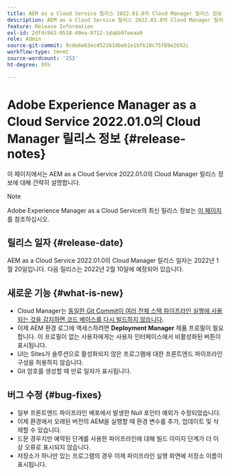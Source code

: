 ```yaml
---
title: AEM as a Cloud Service 릴리스 2022.01.0의 Cloud Manager 릴리스 정보
description: AEM as a Cloud Service 릴리스 2022.01.0의 Cloud Manager 릴리스 정보입니다.
feature: Release Information
exl-id: 2dfdc943-0518-40ea-8712-1dabb97eeaa9
role: Admin
source-git-commit: 9cde6e63ec452161dbeb1e1bfb10c75f89e2692c
workflow-type: tm+mt
source-wordcount: '253'
ht-degree: 95%

---
```


# Adobe Experience Manager as a Cloud Service 2022.01.0의 Cloud Manager 릴리스 정보 {#release-notes}

이 페이지에서는 AEM as a Cloud Service 2022.01.0의 Cloud Manager 릴리스 정보에 대해 간략히 설명합니다.

>[!NOTE]
>
>Adobe Experience Manager as a Cloud Service의 최신 릴리스 정보는 [이 페이지](/help/release-notes/release-notes-cloud/release-notes-current.md)를 참조하십시오.

## 릴리스 일자 {#release-date}

AEM as a Cloud Service 2022.01.0의 Cloud Manager 릴리스 일자는 2022년 1월 20일입니다. 다음 릴리스는 2022년 2월 10일에 예정되어 있습니다.

## 새로운 기능 {#what-is-new}

* Cloud Manager는 [동일한 Git Commit이 여러 전체 스택 파이프라인 실행에 사용되는 것을 감지하면 코드 베이스를 다시 빌드하지 않습니다](/help/implementing/cloud-manager/getting-access-to-aem-in-cloud/setting-up-project.md#build-artifact-reuse).
* 이제 AEM 환경 로그에 액세스하려면 **Deployment Manager** 제품 프로필이 필요합니다. 이 프로필이 없는 사용자에게는 사용자 인터페이스에서 비활성화된 버튼이 표시됩니다.
* UI는 Sites가 솔루션으로 활성화되지 않은 프로그램에 대한 프론트엔드 파이프라인 구성을 허용하지 않습니다.
* Git 암호를 생성할 때 만료 일자가 표시됩니다.

## 버그 수정 {#bug-fixes}

* 일부 프론트엔드 파이프라인 배포에서 발생한 Null 포인터 예외가 수정되었습니다.
* 이제 환경에서 오래된 버전의 AEM을 실행할 때 환경 변수를 추가, 업데이트 및 삭제할 수 있습니다.
* 드문 경우지만 예약된 단계를 사용한 파이프라인에 대해 빌드 이미지 단계가 더 이상 오류로 표시되지 않습니다.
* 저장소가 하나만 있는 프로그램의 경우 이제 파이프라인 실행 화면에 저장소 이름이 표시됩니다.
